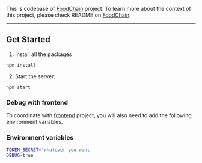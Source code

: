 This is codebase of [FoodChain](https://github.com/LuisHsu/foodchain) project.
To learn more about the context of this project, please check README on [FoodChain](https://github.com/LuisHsu/foodchain).

------

## Get Started

1. Install all the packages
```
npm install
```

2. Start the server:
```
npm start
```

### Debug with frontend
To coordinate with [frontend](https://github.com/AndrewZZJ/Food-chain-frontend/tree/fc0300688db22cdac98bcc6ab8e8bde771cb66f8) project, you will also need to add the following environment variables.

### Environment variables
```bash
TOKEN_SECRET='whatever you want'
DEBUG=true
```
